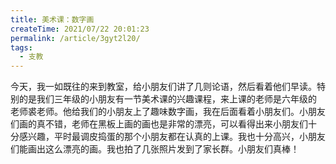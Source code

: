 ```yaml
---
title: 美术课：数字画
createTime: 2021/07/22 20:01:23
permalink: /article/3gyt2l20/
tags:
  - 支教
---
```

<script setup>
import Swiper from 'vuepress-theme-plume/features/Swiper.vue'
</script>

今天，我一如既往的来到教室，给小朋友们讲了几则论语，然后看着他们早读。特别的是我们三年级的小朋友有一节美术课的兴趣课程，来上课的老师是六年级的
老师裘老师。他给我们的小朋友上了趣味数字画，我在后面看着小朋友们。小朋友们画的真不错，老师在黑板上画的画也是非常的漂亮，可以看得出来小朋友们十
分感兴趣，平时最调皮捣蛋的那个小朋友都在认真的上课。我也十分高兴，小朋友们能画出这么漂亮的画。我也拍了几张照片发到了家长群。小朋友们真棒！

<Swiper :items="['https://blog-1329948899.cos.ap-guangzhou.myqcloud.com/支教/美术课：数字画/1626969595130.jpg',
'https://blog-1329948899.cos.ap-guangzhou.myqcloud.com/支教/美术课：数字画/1626969595201.jpg',
'https://blog-1329948899.cos.ap-guangzhou.myqcloud.com/支教/美术课：数字画/1626969595264.jpg',
'https://blog-1329948899.cos.ap-guangzhou.myqcloud.com/支教/美术课：数字画/1626969595332.jpg',
'https://blog-1329948899.cos.ap-guangzhou.myqcloud.com/支教/美术课：数字画/1626969595390.jpg',
'https://blog-1329948899.cos.ap-guangzhou.myqcloud.com/支教/美术课：数字画/1626969595450.jpg']" effect="cards" />